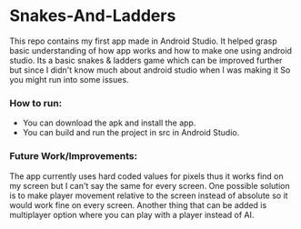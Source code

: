 # Snakes-And-Ladders

This repo contains my first app made in Android Studio. It helped grasp basic understanding of how app works and how to make one using android studio. Its a basic snakes & ladders game which can be improved further but since I didn't know much about android studio when I was making it So you might run into some issues.

### How to run:
* You can download the apk and install the app.
* You can build and run the project in src in Android Studio.

### Future Work/Improvements:
The app currently uses hard coded values for pixels thus it works find on my screen but I can't say the same for every screen. One possible solution is to make player movement relative to the screen instead of absolute so it would work fine on every screen. Another thing that can be added is multiplayer option where you can play with a player instead of AI.
